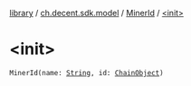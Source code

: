 [library](../../index.md) / [ch.decent.sdk.model](../index.md) / [MinerId](index.md) / [&lt;init&gt;](./-init-.md)

# &lt;init&gt;

`MinerId(name: `[`String`](https://kotlinlang.org/api/latest/jvm/stdlib/kotlin/-string/index.html)`, id: `[`ChainObject`](../-chain-object/index.md)`)`
